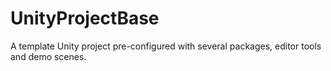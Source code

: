 # UnityProjectBase
A template Unity project pre-configured with several packages, editor tools and demo scenes.
